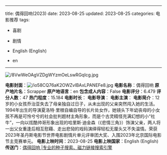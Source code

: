 
---
title: 偶得回响(2023)
date: 2023-08-25
updated: 2023-08-25
categories: 电影推荐
tags:

- 喜剧
- 剧情

- English (English)
- en
---

<img src="https://image.tmdb.org/t/p/original/8VwWeOAgVZDgWYzmOeLswRGqIcg.jpg" alt="/8VwWeOAgVZDgWYzmOeLswRGqIcg.jpg" title="/8VwWeOAgVZDgWYzmOeLswRGqIcg.jpg">

**电影封面**：<img src="https://image.tmdb.org/t/p/w200/io58CQ76aK2OWZvIBAxLPANEFe8.jpg" alt="/io58CQ76aK2OWZvIBAxLPANEFe8.jpg" title="/io58CQ76aK2OWZvIBAxLPANEFe8.jpg">
**电影名称**：偶得回响
**原产地片名**：Scrapper
**原产地语言**：en
**包含成人内容**：False
**电影评分**：6.479
**评分人数**：47
**热门程度**：15.184
**电影时长**：
**电影导演**：
**电影主演**：
**电影简介**：12岁的小女孩乔治亚失去了母亲独自过日子，从未出现的父亲突然闯入她的生活。1994年出生的导演夏洛特·里根自编自导的长片处女作，她镜头下年幼丧母的小女孩不再是可怜兮兮的社会批判题材主角形象，而是个古灵精怪充满幻想的小“社牛”，一向以炫酷帅哥形象出现的哈里斯·迪金森（《悲情三角》）饰演父亲，两人将一出父女重逢后相互慰藉、走出悲恸的戏码演绎得轻松无厘头又不失温情。荣获2023年圣丹斯电影节世界电影剧情片单元评审团大奖、入围2023年北京国际电影节主竞赛单元。
**电影上映时间**：2023-08-25
**电影上映国家**：English (English)
**传送门**：[偶得回响 |专业的种子搜索、磁力链接搜索引擎](https://movie.amd794.com:2083/?search=Scrapper&ordering=&mode=match_phrase&page_size=10&page=1)

